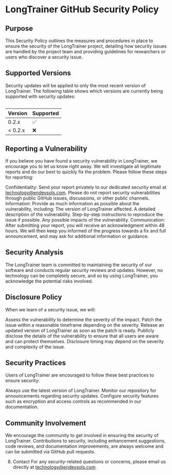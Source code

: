 # LongTrainer GitHub Security Policy
## Purpose
This Security Policy outlines the measures and procedures in place to ensure the security of the LongTrainer project, detailing how security issues are handled by the project team and providing guidelines for researchers or users who discover a security issue.

## Supported Versions
Security updates will be applied to only the most recent version of LongTrainer. The following table shows which versions are currently being supported with security updates:

## 	
|   Version   |      Supported     |
|-------------|--------------------|
|     0.2.x	  | :white_check_mark: |
|    < 0.2.x  |	:x:                |

## Reporting a Vulnerability
If you believe you have found a security vulnerability in LongTrainer, we encourage you to let us know right away. We will investigate all legitimate reports and do our best to quickly fix the problem. Please follow these steps for reporting:

Confidentiality: Send your report privately to our dedicated security email at technology@endevsols.com. Please do not report security vulnerabilities through public GitHub issues, discussions, or other public channels.
Information: Provide as much information as possible about the vulnerability, including:
The version of LongTrainer affected.
A detailed description of the vulnerability.
Step-by-step instructions to reproduce the issue if possible.
Any possible impacts of the vulnerability.
Communication: After submitting your report, you will receive an acknowledgment within 48 hours. We will then keep you informed of the progress towards a fix and full announcement, and may ask for additional information or guidance.

## Security Analysis
The LongTrainer team is committed to maintaining the security of our software and conducts regular security reviews and updates. However, no technology can be completely secure, and so by using LongTrainer, you acknowledge the potential risks involved.

## Disclosure Policy
When we learn of a security issue, we will:

Assess the vulnerability to determine the severity of the impact.
Patch the issue within a reasonable timeframe depending on the severity.
Release an updated version of LongTrainer as soon as the patch is ready.
Publicly disclose the details of the vulnerability to ensure that all users are aware and can protect themselves. Disclosure timing may depend on the severity and complexity of the issue.

## Security Practices
Users of LongTrainer are encouraged to follow these best practices to ensure security:

Always use the latest version of LongTrainer.
Monitor our repository for announcements regarding security updates.
Configure security features such as encryption and access controls as recommended in our documentation.

## Community Involvement
We encourage the community to get involved in ensuring the security of LongTrainer. Contributions to security, including enhancement suggestions, code reviews, and documentation improvements, are always welcome and can be submitted via GitHub pull requests.

8. Contact
For any security-related questions or concerns, please email us directly at technology@endevsols.com.

